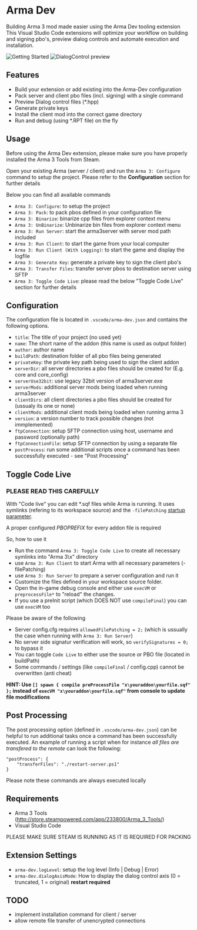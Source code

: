 # Arma Dev

Building Arma 3 mod made easier using the Arma Dev tooling extension
This Visual Studio Code extensions will optimize your workflow on building and signing pbo's, preview dialog controls and automate execution and installation.

![Getting Started](https://raw.githubusercontent.com/ole1986/vscode-arma-dev/master/images/arma-dev.gif)
![DialogControl preview](https://raw.githubusercontent.com/ole1986/vscode-arma-dev/master/images/arma-dev-dialog.gif)

## Features

* Build your extension or add existing into the Arma-Dev configuration
* Pack server and client pbo files (incl. signing) with a single command
* Preview Dialog control files (*.hpp)
* Generate private keys
* Install the client mod into the correct game directory
* Run and debug (using *.RPT file) on the fly

## Usage

Before using the Arma Dev extension, please make sure you have properly installed the Arma 3 Tools from Steam.

Open your existing Arma (server / client) and run the `Arma 3: Configure` command to setup the project.
Please refer to the **Configuration** section for further details

Below you can find all available commands

* `Arma 3: Configure`: to setup the project
* `Arma 3: Pack`: to pack pbos defined in your configuration file
* `Arma 3: Binarize`: binarize cpp files from explorer context menu
* `Arma 3: UnBinarize`: Unbinarize bin files from explorer context menu
* `Arma 3: Run Server`: start the arma3server with server mod path included
* `Arma 3: Run Client`: to start the game from your local computer
* `Arma 3: Run Client (With Logging)`: to start the game and display the logfile
* `Arma 3: Generate Key`: generate a private key to sign the client pbo's
* `Arma 3: Transfer Files`: transfer server pbos to destination server using SFTP
* `Arma 3: Toggle Code Live`: please read the below "Toggle Code Live" section for further details

## Configuration

The configuration file is located in `.vscode/arma-dev.json` and contains the following options.

* `title`: The title of your project (no used yet)
* `name`: The short name of the addon (this name is used as output folder)
* `author`: author name
* `buildPath`: destination folder of all pbo files being generated
* `privateKey`: the private key path being used to sign the client addon
* `serverDir`: all server directories a pbo files should be created for (E.g. core and core_config)
* `serverUse32bit`: use legacy 32bit version of arma3server.exe
* `serverMods`: additional server mods being loaded when running arma3server
* `clientDirs`: all client directories a pbo files should be created for (ussualy its one or none)
* `clientMods`: additional client mods being loaded when running arma 3
* `version`: a version number to track possible changes (not immplemented) 
* `ftpConnection`: setup SFTP connection using host, username and password (optionally path)
* `ftpConnectionFile`: setup SFTP connection by using a separate file
* `postProcess`: run some additional scripts once a command has been successfully executed - see "Post Processing"

## Toggle Code Live

### PLEASE READ THIS CAREFULLY

With "Code live" you can edit *.sqf files while Arma is running.
It uses symlinks (refering to its workspace source) and the `-filePatching` [startup parameter](https://community.bistudio.com/wiki/Arma_3_Startup_Parameters).

A proper configured $PBOPREFIX$ for every addon file is required

So, how to use it

* Run the command `Arma 3: Toggle Code Live` to create all necessary symlinks into "Arma 3\x" directory
* use `Arma 3: Run Client` to start Arma with all necessary parameters (-filePatching)
* use `Arma 3: Run Server` to prepare a server configuration and run it
* Customize the files defined in your workspace source folder.
* Open the in-game debug console and either use `execVM` or `preprocessFile*` to "reload" the changes.
* If you use a preInit script (which DOES NOT use `compileFinal`) you can use `execVM` too

Please be aware of the following

* Server config.cfg requires `allowedFilePatching = 2;` (which is ussually the case when running with `Arma 3: Run Server`)
* No server side signatur verification will work, so `verifySignatures = 0;` to bypass it
* You can toggle `Code Live` to either use the source or PBO file (located in buildPath)
* Some commands / settings (like `compileFinal` / config.cpp) cannot be overwritten (anti cheat)

**HINT: Use `[] spawn { compile preProcessFile "x\youraddon\yourfile.sqf" };` instead of `execVM "x\youraddon\yourfile.sqf"` from console to update file modifications**

## Post Processing

The post processing option (defined in `.vscode/arma-dev.json`) can be helpful to run additional tasks once a command has been successfully executed.
An example of running a script when for instance *all files are transfered to the remote* can look the following:

```
"postProcess": { 
    "transferFiles": "./restart-server.ps1"
}
```

Please note these commands are always executed locally

## Requirements

* Arma 3 Tools (http://store.steampowered.com/app/233800/Arma_3_Tools/)
* Visual Studio Code

PLEASE MAKE SURE STEAM IS RUNNING AS IT IS REQUIRED FOR PACKING

## Extension Settings

* `arma-dev.logLevel`: setup the log level (Info | Debug | Error)
* `arma-dev.dialogAxisMode`: How to display the dialog control axis (0 = truncated, 1 = original) **restart required**

## TODO

* implement installation command for client / server
* allow remote file transfer of unencrypted connections
